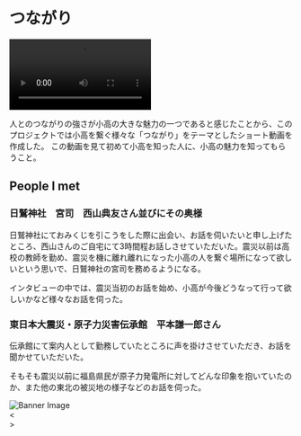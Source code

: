 # つながり

<video src="../images/yuki.mov" autoplay controls width=50%>
    Your browser does not support the video tag.
</video>

人とのつながりの強さが小高の大きな魅力の一つであると感じたことから、このプロジェクトでは小高を繋ぐ様々な「つながり」をテーマとしたショート動画を作成した。	この動画を見て初めて小高を知った人に、小高の魅力を知ってもらうこと。	

## People I met
### 日鷲神社　宮司　西山典友さん並びにその奥様
日鷲神社にておみくじを引こうをした際に出会い、お話を伺いたいと申し上げたところ、西山さんのご自宅にて3時間程お話しさせていただいた。震災以前は高校の教師を勤め、震災を機に離れ離れになった小高の人を繋ぐ場所になって欲しいという思いで、日鷲神社の宮司を務めるようになる。

インタビューの中では、震災当初のお話を始め、小高が今後どうなって行って欲しいかなど様々なお話を伺った。

### 東日本大震災・原子力災害伝承館　平本謙一郎さん
伝承館にて案内人として勤務していたところに声を掛けさせていただき、お話を聞かせていただいた。

そもそも震災以前に福島県民が原子力発電所に対してどんな印象を抱いていたのか、また他の東北の被災地の様子などのお話を伺った。


<div id="banner">
  <img id="bannerImg" src="" alt="Banner Image">
  <div id="prevBtn">&lt;</div>
  <div id="nextBtn">&gt;</div>
</div>

<div id="thumbnails">
  <!-- Thumbnails will be generated dynamically -->
</div>


<script>
  // List of image paths
  const images = [
	'../images/yuki1.jpeg',
	'../images/yuki2.jpeg',
	'../images/yuki3.jpeg',
	'../images/yuki4.jpeg',
	'../images/yuki5.jpeg',
	'../images/yuki6.jpeg',
	'../images/yuki7.jpeg',
	'../images/yuki8.jpeg',
	'../images/yuki9.jpeg',
	'../images/yuki10.png',
	// Add more image paths as needed
  ];
</script>
